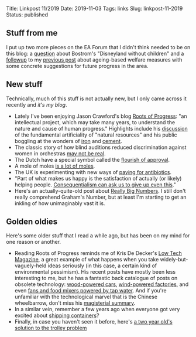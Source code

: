 Title: Linkpost 11/2019
Date: 2019-11-03
Tags: links
Slug: linkpost-11-2019
Status: published

## Stuff from me

I put up two more pieces on the EA Forum that I didn't think needed to be on this blog: a [question][disneyland] about Bostrom's "Disneyland without children" and a [followup][concrete] to my [previous post][awms] about ageing-based welfare measures with some concrete suggestions for future progress in the area.

[disneyland]: https://forum.effectivealtruism.org/posts/3d2SbKC3bgXyEuExF/how-worried-should-i-be-about-a-childless-disneyland
[concrete]: https://forum.effectivealtruism.org/posts/37T6NzajJ8j68x8DP/concrete-next-steps-for-ageing-based-welfare-measures
[awms]: https://apomorphic.com/2019/09/27/ageing-biomarkers-welfare

## New stuff

Technically, much of this stuff is not actually new, but I only came across it recently and *it's my blog*.

- Lately I've been enjoying Jason Crawford's blog [Roots of Progress][rop]: "an intellectual project, which may take many years, to understand the nature and cause of human progress." Highlights include his [discussion][rop_natural] of the fundamental artificiality of "natural resources" and his public boggling at the wonders of [iron][rop_iron] and [cement][rop_cement].
- The classic story of how blind auditions reduced discrimination against women in orchestras [may not be real][orchestras].
- The Dutch have a special symbol called the [flourish of approval][flourish].
- A mole of moles [is a lot of moles][moles].
- The UK is experimenting with new ways of [paying for antibiotics][antibiotics].
- "Part of what makes us happy is the satisfaction of actually (or likely) helping people. [Consequentialism can ask us to give up even this][gambles]."
- Here's an actually-quite-old post about [Really Big Numbers][numbers]. I still don't really comprehend Graham's Number, but at least I'm starting to get an inkling of how unimaginably vast it is.

[rop]: rootsofprogress.org
[rop_natural]: https://rootsofprogress.org/one-mans-junk
[rop_cement]: https://rootsofprogress.org/instant-stone-just-add-water
[rop_iron]: https://rootsofprogress.org/iron-from-mythical-to-mundane
[orchestras]: https://statmodeling.stat.columbia.edu/2019/05/11/did-blind-orchestra-auditions-really-benefit-women/
[flourish]: https://en.wikipedia.org/wiki/Flourish_of_approval
[moles]: https://what-if.xkcd.com/4/
[gambles]: https://experiencemachines.wordpress.com/2018/06/10/demanding-gambles/
[numbers]: https://waitbutwhy.com/2014/11/1000000-grahams-number.html
[antibiotics]: http://www.cidrap.umn.edu/news-perspective/2019/07/uk-test-new-payment-model-antibiotics

## Golden oldies

Here's some older stuff that I read a while ago, but has been on my mind for one reason or another.

- Reading Roots of Progress reminds me of Kris De Decker's [Low Tech Magazine][ltm], a great example of what happens when you take widely-but-vaguely-held ideas seriously (in this case, a certain kind of environmental pessimism). His recent posts have mostly been less interesting to me, but he has a fantastic back catalogue of posts on obsolete technology: [wood-powered cars][ltm_cars], [wind-powered factories][ltm_wind], and even [fans and food mixers powered by tap water][ltm_water]. And if you're unfamiliar with the technological marvel that is the Chinese wheelbarrow, don't miss his [magisterial summary][ltm_wheelbarrow].
- In a similar vein, remember a few years ago when everyone got very excited about [shipping containers][shipping]?
- Finally, in case you haven't seen it before, here's [a two year old's solution to the trolley problem][trolley]

[ltm]: www.lowtechmagazine.com
[ltm_wheelbarrow]: https://www.lowtechmagazine.com/2011/12/the-chinese-wheelbarrow.html
[ltm_water]: https://www.lowtechmagazine.com/2013/09/power-from-the-tap-water-motors.html
[ltm_wind]: https://www.lowtechmagazine.com/2009/10/history-of-industrial-windmills.html
[ltm_cars]: https://www.lowtechmagazine.com/2010/01/wood-gas-cars.html
[shipping]: http://nautil.us/issue/3/in-transit/the-box-that-built-the-modern-world
[trolley]: https://www.youtube.com/watch?v=-N_RZJUAQY4
